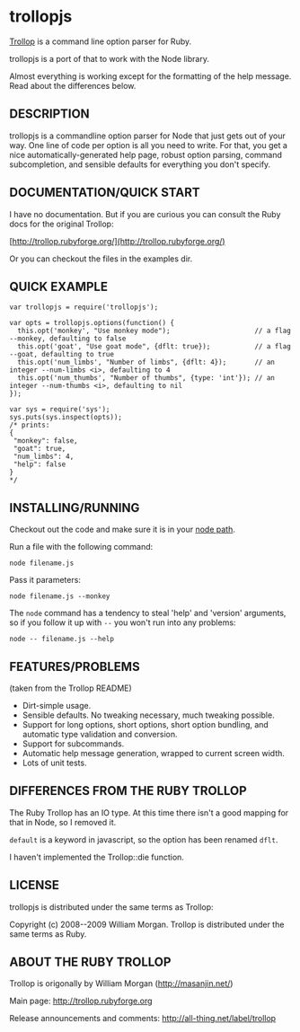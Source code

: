 trollopjs
=========

[Trollop](http://trollop.rubyforge.org) is a command line option parser for Ruby.

trollopjs is a port of that to work with the Node library.

Almost everything is working except for the formatting of the help message.
Read about the differences below.

DESCRIPTION
-----------

trollopjs is a commandline option parser for Node that just gets out of your
way. One line of code per option is all you need to write. For that, you get a
nice automatically-generated help page, robust option parsing, command
subcompletion, and sensible defaults for everything you don't specify.

DOCUMENTATION/QUICK START
-------------------------

I have no documentation.  But if you are curious you can consult the Ruby docs
for the original Trollop:

[http://trollop.rubyforge.org/](http://trollop.rubyforge.org/)

Or you can checkout the files in the examples dir.

QUICK EXAMPLE
-------------

    var trollopjs = require('trollopjs');

    var opts = trollopjs.options(function() {
      this.opt('monkey', "Use monkey mode");                     // a flag --monkey, defaulting to false
      this.opt('goat', "Use goat mode", {dflt: true});           // a flag --goat, defaulting to true
      this.opt('num_limbs', "Number of limbs", {dflt: 4});       // an integer --num-limbs <i>, defaulting to 4
      this.opt('num_thumbs', "Number of thumbs", {type: 'int'}); // an integer --num-thumbs <i>, defaulting to nil
    });

    var sys = require('sys');
    sys.puts(sys.inspect(opts));
    /* prints:
    {
     "monkey": false,
     "goat": true,
     "num_limbs": 4,
     "help": false
    }
    */

INSTALLING/RUNNING
------------------

Checkout out the code and make sure it is in your [node path](http://nodejs.org/api.html#_modules).

Run a file with the following command:

    node filename.js

Pass it parameters:

    node filename.js --monkey

The `node` command has a tendency to steal 'help' and 'version' arguments, so if you 
follow it up with `--` you won't run into any problems:

    node -- filename.js --help

FEATURES/PROBLEMS
-----------------

(taken from the Trollop README)

- Dirt-simple usage.
- Sensible defaults. No tweaking necessary, much tweaking possible.
- Support for long options, short options, short option bundling, and
  automatic type validation and conversion.
- Support for subcommands.
- Automatic help message generation, wrapped to current screen width.
- Lots of unit tests.


DIFFERENCES FROM THE RUBY TROLLOP
---------------------------------

The Ruby Trollop has an IO type.   At this time there isn't a good mapping for that
in Node, so I removed it.

`default` is a keyword in javascript, so the option has been renamed `dflt`.

I haven't implemented the Trollop::die function.

LICENSE
-------

trollopjs is distributed under the same terms as Trollop:

Copyright (c) 2008--2009 William Morgan. Trollop is distributed under the same
terms as Ruby.

ABOUT THE RUBY TROLLOP
----------------------

Trollop is origonally by William Morgan (http://masanjin.net/)

Main page: http://trollop.rubyforge.org

Release announcements and comments: http://all-thing.net/label/trollop
